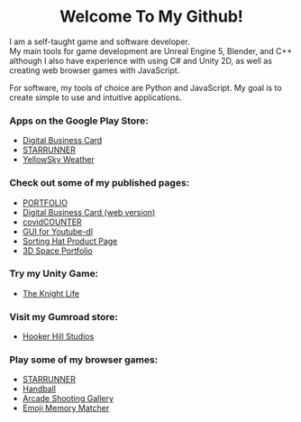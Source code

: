 <h1 style="text-align: center">Welcome To My Github!</h2>

<p>I am a self-taught game and software developer. <br>My main tools for game development are Unreal Engine 5, Blender, and C++ although I also have experience with using C# and Unity 2D, as well as creating web browser games with JavaScript.</p>
<p>For software, my tools of choice are Python and JavaScript. My goal is to create simple to use and intuitive applications.</p> 

<h3>Apps on the Google Play Store:</h3>
<ul>
<li>
<a href="https://play.google.com/store/apps/details?id=card.digitalbusinesscard" target="">Digital Business Card</a>
</li>
<li>
<a href="https://play.google.com/store/apps/details?id=runner.starrunner" target="">STARRUNNER</a>
</li>
<li>
<a href="https://play.google.com/store/apps/details?id=weather.yellowsky" target="">YellowSky Weather</a>
</li>
</ul>
<h3>Check out some of my published pages:</h3>
<ul>
<li>
<a href="https://jaredsportfolio.netlify.app" target="">PORTFOLIO</a>
</li>
<li>
<a href="https://digitalbizcard.netlify.app" target="">Digital Business Card (web version)</a>
</li>
<li>
<a href="https://countingcovid.netlify.app" target="">covidCOUNTER</a>
</li>
<li>
<a href="https://jrh89.GitHub.io/FMDownloadPage" target="">GUI for Youtube-dl</a>
</li>
<li>
<a href="https://jrh89.github.io/SHDownloadPage/" target="">Sorting Hat Product Page</a>
</li>
<li>
<a href="https://jrh89.GitHub.io/NP" target="">3D Space Portfolio</a>
</li>
</ul>

<h3>Try my Unity Game:</h3>
<ul>
<li>
<a href="https://jrh89.itch.io/the-knight-life" target="">The Knight Life</a>
</li>
</ul>
<h3>Visit my Gumroad store:</h3>
<ul>
<li>
<a href="https://jrh89.gumroad.com" target="">Hooker Hill Studios</a>
</li>
</ul>

<h3>Play some of my browser games:</h3>
<ul>
<li>
<a href="https://jaredsportfolio.netlify.app/runner.html" target="">STARRUNNER</a>
</li>
<li>
<a href="https://jaredsportfolio.netlify.app/pong" target="">Handball</a>
</li>
<li>
<a href="https://jaredsportfolio.netlify.app/shooter" target="">Arcade Shooting Gallery</a>
</li>
<li>
<a href="https://jaredsportfolio.netlify.app/memorymatcher" target="">Emoji Memory Matcher</a>
</li>
